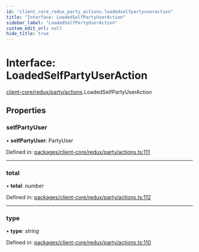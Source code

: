 ```yaml
---
id: "client_core_redux_party_actions.loadedselfpartyuseraction"
title: "Interface: LoadedSelfPartyUserAction"
sidebar_label: "LoadedSelfPartyUserAction"
custom_edit_url: null
hide_title: true
---
```


# Interface: LoadedSelfPartyUserAction

[client-core/redux/party/actions](../modules/client_core_redux_party_actions.md).LoadedSelfPartyUserAction

## Properties

### selfPartyUser

• **selfPartyUser**: PartyUser

Defined in: [packages/client-core/redux/party/actions.ts:111](https://github.com/xr3ngine/xr3ngine/blob/9d253dc38/packages/client-core/redux/party/actions.ts#L111)

___

### total

• **total**: *number*

Defined in: [packages/client-core/redux/party/actions.ts:112](https://github.com/xr3ngine/xr3ngine/blob/9d253dc38/packages/client-core/redux/party/actions.ts#L112)

___

### type

• **type**: *string*

Defined in: [packages/client-core/redux/party/actions.ts:110](https://github.com/xr3ngine/xr3ngine/blob/9d253dc38/packages/client-core/redux/party/actions.ts#L110)

